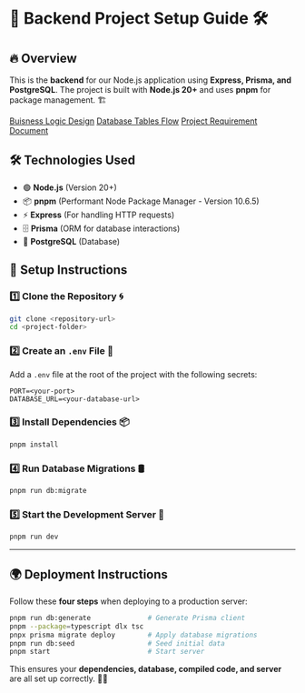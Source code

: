 # 🚀 Backend Project Setup Guide 🛠️

## 🔥 Overview

This is the **backend** for our Node.js application using **Express, Prisma, and PostgreSQL**. The project is built with **Node.js 20+** and uses **pnpm** for package management. 🏗️

[Buisness Logic Design](https://excalidraw.com/#room=377748d0ebbf57fb9680,-JUJADlLl0YY94BzhrZi8g)
[Database Tables Flow](https://drawsql.app/teams/payvex/diagrams/payvex)
[Project Requirement Document](https://foggy-bagpipe-c41.notion.site/Payvex-1bd3bdd82007801280d6ec5fcaeb6afc?pvs=73)

## 🛠️ Technologies Used

- 🟢 **Node.js** (Version 20+)
- 📦 **pnpm** (Performant Node Package Manager - Version 10.6.5)
- ⚡ **Express** (For handling HTTP requests)
- 🗄️ **Prisma** (ORM for database interactions)
- 🐘 **PostgreSQL** (Database)

## 📌 Setup Instructions

### 1️⃣ Clone the Repository 🌀

```sh
git clone <repository-url>
cd <project-folder>
```

### 2️⃣ Create an `.env` File 📝

Add a `.env` file at the root of the project with the following secrets:

```env
PORT=<your-port>
DATABASE_URL=<your-database-url>
```

### 3️⃣ Install Dependencies 📦

```sh
pnpm install
```

### 4️⃣ Run Database Migrations 🛢️

```sh
pnpm run db:migrate
```

### 5️⃣ Start the Development Server 🚀

```sh
pnpm run dev
```

---

## 🌍 Deployment Instructions

Follow these **four steps** when deploying to a production server:

```sh
pnpm run db:generate              # Generate Prisma client
pnpm --package=typescript dlx tsc
pnpx prisma migrate deploy        # Apply database migrations
pnpm run db:seed                  # Seed initial data
pnpm start                        # Start server
```

This ensures your **dependencies, database, compiled code, and server** are all set up correctly. 🚀🔥
